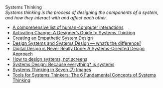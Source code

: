 Systems Thinking  
_Systems thinking is the process of designing the components of a system, and how they interact with and affect each other._

*   [A comprehensive list of human-computer interactions](https://uxdesign.cc/a-comprehensive-list-of-human-computer-interactions-d72eaca2c0df)  
*   [Activating Change: A Designer’s Guide to Systems Thinking](https://boxesandarrows.com/activating-change-a-designers-guide-to-systems-thinking/)  
*   [Creating an Empathetic System Design](https://www.avnetwork.com/avnetwork/creating-an-empathetic-system-design-122448)  
*   [Design Systems and Systems Design — what’s the difference?](https://uxdesign.cc/design-systems-and-systems-design-whats-the-difference-b184aa6e5f0d)  
*   [Digital Design is Never Really Done: A Systems-Oriented Design Approach](https://www.bounteous.com/insights/2019/08/16/systems-oriented-design-approach/?lang=en-ca)  
*   [How to design systems, not screens](https://uxdesign.cc/functionality-elements-states-how-to-design-systems-not-screens-c8089722506f)  
*   [Systems Design: Because everything* is systems](https://ux.shopify.com/msystems-design-because-everything-is-systems-db4bb91b1947)  
*   [Systems Thinking in Seven (7) Images](https://blog.cabreraresearch.org/systems-thinking-in-a-7-images)  
*   [Tools for Systems Thinkers: The 6 Fundamental Concepts of Systems Thinking](https://medium.com/disruptive-design/tools-for-systems-thinkers-the-6-fundamental-concepts-of-systems-thinking-379cdac3dc6a)  
